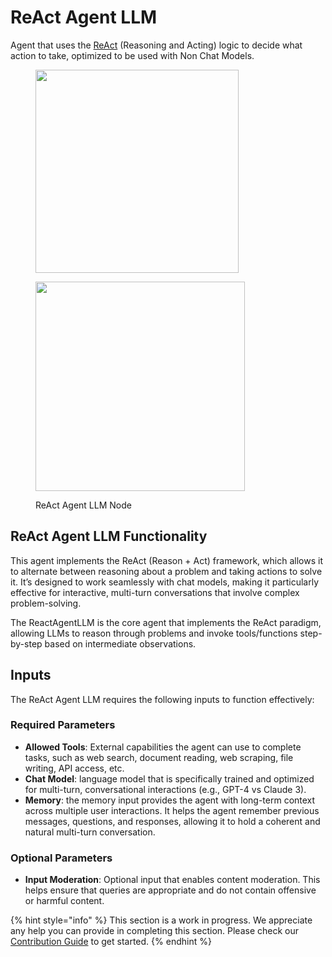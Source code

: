 # ReAct Agent LLM

Agent that uses the [ReAct](https://react-lm.github.io/) (Reasoning and Acting) logic to decide what action to take, optimized to be used with Non Chat Models.

<figure><img src="../../../.gitbook/assets/image (174).png" alt="" width="325"><figcaption></figcaption></figure>

<figure><img src="../../../.gitbook/assets/image (7) (1) (1) (1) (1) (1) (1) (1) (1).png" alt="" width="335"><figcaption><p>ReAct Agent LLM Node</p></figcaption></figure>

## ReAct Agent LLM Functionality

This agent implements the ReAct (Reason + Act) framework, which allows it to alternate between reasoning about a problem and taking actions to solve it. It’s designed to work seamlessly with chat models, making it particularly effective for interactive, multi-turn conversations that involve complex problem-solving.

The ReactAgentLLM is the core agent that implements the ReAct paradigm, allowing LLMs to reason through problems and invoke tools/functions step-by-step based on intermediate observations.

## Inputs

The ReAct Agent LLM requires the following inputs to function effectively:

### Required Parameters

* **Allowed Tools**: External capabilities the agent can use to complete tasks, such as web search, document reading, web scraping, file writing, API access, etc.
* **Chat Model**: language model that is specifically trained and optimized for multi-turn, conversational interactions (e.g., GPT-4 vs Claude 3).
* **Memory**: the memory input provides the agent with long-term context across multiple user interactions. It helps the agent remember previous messages, questions, and responses, allowing it to hold a coherent and natural multi-turn conversation.

### Optional Parameters

* **Input Moderation**: Optional input that enables content moderation. This helps ensure that queries are appropriate and do not contain offensive or harmful content.


{% hint style="info" %}
This section is a work in progress. We appreciate any help you can provide in completing this section. Please check our [Contribution Guide](../../../contributing/) to get started.
{% endhint %}
